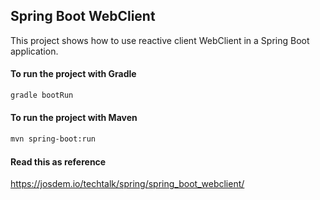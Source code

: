 Spring Boot WebClient
----------------------------------------------

This project shows how to use reactive client WebClient in a Spring Boot application.

#### To run the project with Gradle

```bash
gradle bootRun
```

#### To run the project with Maven

```bash
mvn spring-boot:run
```

#### Read this as reference

https://josdem.io/techtalk/spring/spring_boot_webclient/
